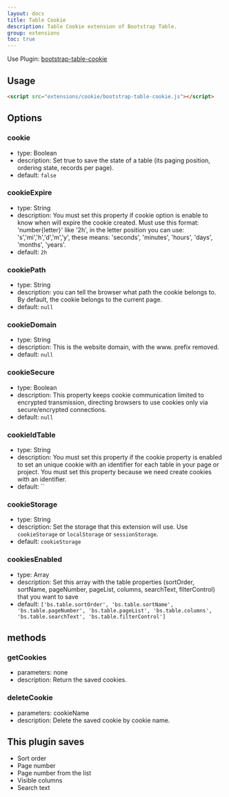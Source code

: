 ```yaml
---
layout: docs
title: Table Cookie
description: Table Cookie extension of Bootstrap Table.
group: extensions
toc: true
---
```


Use Plugin: [bootstrap-table-cookie](https://github.com/wenzhixin/bootstrap-table/tree/master/src/extensions/cookie)

## Usage

```html
<script src="extensions/cookie/bootstrap-table-cookie.js"></script>
```

## Options

### cookie

* type: Boolean
* description: Set true to save the state of a table (its paging position, ordering state, records per page).
* default: `false`

### cookieExpire

* type: String
* description: You must set this property if cookie option is enable to know when will expire the cookie created. Must use this format: 'number{letter}' like '2h', in the letter position
               		you can use: 's','mi','h','d','m','y', these means: 'seconds', 'minutes', 'hours', 'days', 'months', 'years'.
* default: `2h`

### cookiePath

* type: String
* description: you can tell the browser what path the cookie belongs to. By default, the cookie belongs to the current page.
* default: `null`

### cookieDomain

* type: String
* description: This is the website domain, with the www. prefix removed.
* default: `null`

### cookieSecure

* type: Boolean
* description: This property keeps cookie communication limited to encrypted transmission, directing browsers to use cookies only via secure/encrypted connections.
* default: `null`

### cookieIdTable

* type: String
* description: You must set this property if the cookie property is enabled to set an unique cookie with an identifier for each table in your page or project. You must set this property because we need create cookies with an identifier.
* default: ``

### cookieStorage

* type: String
* description: Set the storage that this extension will use. Use `cookieStorage` or `localStorage` or `sessionStorage`.
* default: `cookieStorage`

### cookiesEnabled

* type: Array
* description: Set this array with the table properties (sortOrder, sortName, pageNumber, pageList, columns, searchText, filterControl) that you want to save
* default: `['bs.table.sortOrder', 'bs.table.sortName', 'bs.table.pageNumber', 'bs.table.pageList', 'bs.table.columns', 'bs.table.searchText', 'bs.table.filterControl']`

## methods

### getCookies

* parameters: none
* description: Return the saved cookies.

### deleteCookie

* parameters: cookieName
* description: Delete the saved cookie by cookie name.

## This plugin saves

* Sort order
* Page number
* Page number from the list
* Visible columns
* Search text
